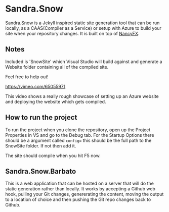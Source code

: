 # Sandra.Snow

Sandra.Snow is a Jekyll inspired static site generation tool that can be run locally, as a CAAS(Compiler as a Service) or setup with Azure to build your site when your repository changes. It is built on top of [NancyFX][1].

## Notes

Included is 'SnowSite' which Visual Studio will build against and generate a Website folder containing all of the compiled site.

Feel free to help out!

<https://vimeo.com/65055971>

This video shows a really rough showcase of setting up an Azure website and deploying the website which gets compiled.

## How to run the project

To run the project when you clone the repository, open up the Project Properties in VS and go to the Debug tab. For the Startup Options there should be a argument called `config=` this should be the full path to the SnowSite folder. If not then add it.

The site should compile when you hit F5 now. 

## Sandra.Snow.Barbato

This is a web application that can be hosted on a server that will do the static generation rather than locally.  It works by accepting a Github web hook, pulling your Git changes, genererating the content, moving the output to a location of choice and then pushing the Git repo changes back to Github.

[1]: https://github.com/NancyFx/Nancy
